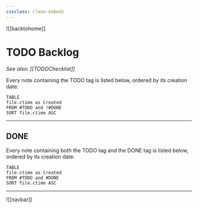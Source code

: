 ```yaml
---
cssclass: clean-embeds
---
```

![[backtohome]]
# TODO Backlog

*See also: [[TODOChecklist]]*

Every note containing the TODO tag is listed below, ordered by its creation date:

```dataview
TABLE
file.ctime as Created
FROM #TODO and !#DONE
SORT file.ctime ASC
```


---

## DONE

Every note containing both the TODO tag and the DONE tag is listed below, ordered by its creation date:

```dataview
TABLE
file.ctime as Created
FROM #TODO and #DONE
SORT file.ctime ASC
```


---

![[navbar]]